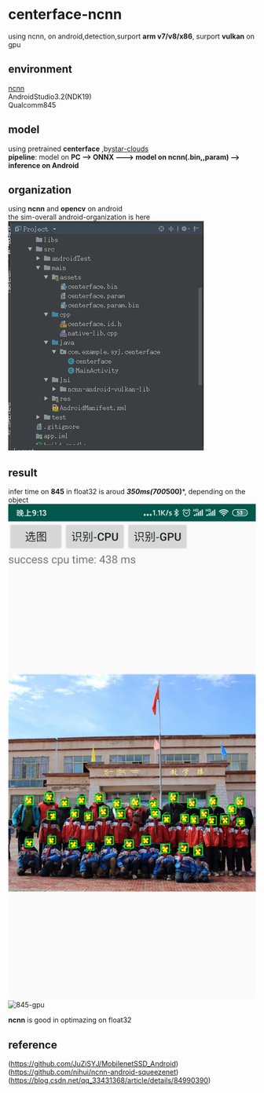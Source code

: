 # centerface-ncnn
using ncnn, on android,detection,surport **arm v7/v8/x86**, surport **vulkan** on gpu

## environment
[ncnn](https://github.com/Tencent/ncnn)  
AndroidStudio3.2(NDK19)  
Qualcomm845


## model
using pretrained **centerface** ,by[star-clouds](https://github.com/Star-Clouds/CenterFace)   
**pipeline**:  model on **PC -->   ONNX  ---> model on ncnn(.bin,,param) --> inference on Android**  

## organization
using **ncnn** and **opencv** on android  
the sim-overall android-organization is here
![organization](./test-img/buju.png)

## result
infer time on **845** in float32 is aroud ***350ms(700*500)***, depending on the object  
![845-cpu](./test-img/Screenshot_2020-06-02-21-13-29-537_com.example.sy.jpg)
![845-gpu](./test-img/Screenshot_2020-06-02-21-13-57-663_com.example.sy)

**ncnn** is good in optimazing on float32

## reference
(https://github.com/JuZiSYJ/MobilenetSSD_Android)
(https://github.com/nihui/ncnn-android-squeezenet)  
(https://blog.csdn.net/qq_33431368/article/details/84990390)